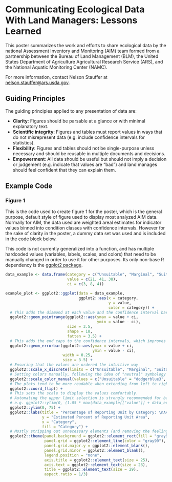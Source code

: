 # Communicating Ecological Data With Land Managers: Lessons Learned
This poster summarizes the work and efforts to share ecological data by the national Assessment Inventory and Monitoring (AIM) team formed from a partnership between the Bureau of Land Management (BLM), the United States Department of Agriculture Agricultural Research Service (ARS), and the National Aquatic Monitoring Center (NAMC).

For more information, contact Nelson Stauffer at nelson.stauffer@ars.usda.gov.

## Guiding Principles
The guiding principles applied to any presentation of data are:
* **Clarity**: Figures should be parsable at a glance or with minimal explanatory text.
* **Scientific integrity**: Figures and tables must report values in ways that do not misrepresent data (e.g. include confidence intervals for statistics).
* **Flexibility**: Figures and tables should not be single-purpose unless necessary and should be reusable in multiple documents and decisions.
* **Empowerment**: All data should be useful but should not imply a decision or judgement (e.g. indicate that values are “bad”) and land manages should feel confident that they can explain them.

## Example Code
### Figure 1
This is the code used to create figure 1 for the poster, which is the general purpose, default style of figure used to display most analyzed AIM data. Normally for AIM, the data used are weighted areal estimates for indicator values binned into condition classes with confidence intervals. However for the sake of clarity in the poster, a dummy data set was used and is included in the code block below.

This code is not currently generalized into a function, and has multiple hardcoded values (variables, labels, scales, and colors) that need to be manually changed in order to use it for other purposes. Its only non-base R dependency is the [ggplot2 package](https://ggplot2.tidyverse.org/).
``` r
data_example <- data.frame(category = c("Unsuitable", "Marginal", "Suitable"),
                           value = c(21, 41, 38),
                           ci = c(3, 8, 4))

example_plot <- ggplot2::ggplot(data = data_example,
                                ggplot2::aes(x = category,
                                             y = value,
                                             color = category)) +
  # This adds the diamond at each value and the confidence interval bars extending from them
  ggplot2::geom_pointrange(ggplot2::aes(ymax = value + ci,
                                        ymin = value - ci),
                           size = 3.5,
                           shape = 18,
                           fatten = 3.5) +
  # This adds the end caps to the confidence intervals, which improves legibility
  ggplot2::geom_errorbar(ggplot2::aes(ymax = value + ci,
                                      ymin = value - ci),
                         width = 0.25,
                         size = 3.5) +
  # Ensuring that the values are ordered the intuitive way
  ggplot2::scale_x_discrete(limits = c("Unsuitable", "Marginal", "Suitable")) +
  # Setting colors manually, following the idea of "neutral" symbology
  ggplot2::scale_color_manual(values = c("Unsuitable" = "dodgerblue3", "Marginal" = "darkslategray4", "Suitable" = "goldenrod1")) +
  # The plots tend to be more readable when extending from left to right, rather than bottom to top
  ggplot2::coord_flip() +
  # This sets the scale to display the values comfortably.
  # Automating the upper limit selection is strongly recommended for batching figures
  # e.g. ggplot2::ylim(0, (1.05 * max(data_example[["value"]] + data_example[["ci"]])))
  ggplot2::ylim(0, 75) +
  ggplot2::labs(title = "Percentage of Reporting Unit by Category: \nAverage Sagebrush Height (cm, 80% conf.)",
                y = "Estimated Percent of Reporting Unit Area",
                x = "Category",
                fill = "Category") +
  # Mostly stripping out unnecessary elements (and removing the feeling of "default ggplot figure")
  ggplot2::theme(panel.background = ggplot2::element_rect(fill = "gray95"),
                 panel.grid = ggplot2::element_line(color = "gray90"),
                 panel.grid.major.y = ggplot2::element_blank(),
                 panel.grid.minor = ggplot2::element_blank(),
                 legend.position = "none",
                 axis.title = ggplot2::element_text(size = 25),
                 axis.text = ggplot2::element_text(size = 23),
                 title = ggplot2::element_text(size = 29),
                 aspect.ratio = 1/3)

```
